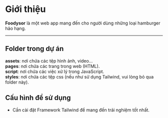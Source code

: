 # Giới thiệu

**Foodysor** là một web app mang đến cho người dùng những loại hamburger hảo hạng.

---

## Folder trong dự án

**assets**: nơi chứa các tệp hình ảnh, video...\
**pages**: nơi chứa các trang trong web (HTML).\
**script**: nơi chứa các việc xử lý trong JavaScript.\
**styles**: nơi chứa các tệp css (nếu như sử dụng Tailwind, vui lòng bỏ qua folder này).

## Cấu hình để sử dụng

- Cần cài đặt Framework Tailwind để mang đến trải nghiệm tốt nhất.
